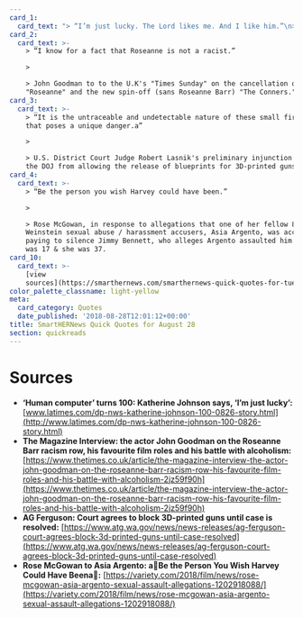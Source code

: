 ```yaml
---
card_1:
  card_text: "> “I’m just lucky. The Lord likes me. And I like him.”\n> \n> Katherine Johnson, the former NASA Langley mathematician and\x1C\"human computer\",\x1D who helped develop human spaceflight in America, on turning 100. Johnson and her work were depicted in the 2016 film \"Hidden Figures.\""
card_2:
  card_text: >-
    > “I know for a fact that Roseanne is not a racist.”

    > 

    > John Goodman to to the U.K's "Times Sunday" on the cancellation of
    "Roseanne" and the new spin-off (sans Roseanne Barr) "The Conners."
card_3:
  card_text: >-
    > “It is the untraceable and undetectable nature of these small firearms
    that poses a unique danger.a”

    > 

    > U.S. District Court Judge Robert Lasnik's preliminary injunction blocking
    the DOJ from allowing the release of blueprints for 3D-printed guns.
card_4:
  card_text: >-
    > “Be the person you wish Harvey could have been.”

    > 

    > Rose McGowan, in response to allegations that one of her fellow 80+ Harvey
    Weinstein sexual abuse / harassment accusers, Asia Argento, was accused of
    paying to silence Jimmy Bennett, who alleges Argento assaulted him when he
    was 17 & she was 37.
card_10:
  card_text: >-
    [view
    sources](https://smarthernews.com/smarthernews-quick-quotes-for-tuesday-august-28/)
color_palette_classname: light-yellow
meta:
  card_category: Quotes
  date_published: '2018-08-28T12:01:12+00:00'
title: SmartHERNews Quick Quotes for August 28
section: quickreads
---
```

Sources
=======

*   **‘Human computer’ turns 100: Katherine Johnson says, ‘I’m just lucky’:**  
    [www.latimes.com/dp-nws-katherine-johnson-100-0826-story.html](http://www.latimes.com/dp-nws-katherine-johnson-100-0826-story.html)
*   **The Magazine Interview: the actor John Goodman on the Roseanne Barr racism row, his favourite film roles and his battle with alcoholism:**  
    [https://www.thetimes.co.uk/article/the-magazine-interview-the-actor-john-goodman-on-the-roseanne-barr-racism-row-his-favourite-film-roles-and-his-battle-with-alcoholism-2jz59f90h](https://www.thetimes.co.uk/article/the-magazine-interview-the-actor-john-goodman-on-the-roseanne-barr-racism-row-his-favourite-film-roles-and-his-battle-with-alcoholism-2jz59f90h)
*   **AG Ferguson: Court agrees to block 3D-printed guns until case is resolved:** [https://www.atg.wa.gov/news/news-releases/ag-ferguson-court-agrees-block-3d-printed-guns-until-case-resolved](https://www.atg.wa.gov/news/news-releases/ag-ferguson-court-agrees-block-3d-printed-guns-until-case-resolved)
*   **Rose McGowan to Asia Argento: aBe the Person You Wish Harvey Could Have Beena:** [https://variety.com/2018/film/news/rose-mcgowan-asia-argento-sexual-assault-allegations-1202918088/](https://variety.com/2018/film/news/rose-mcgowan-asia-argento-sexual-assault-allegations-1202918088/)
